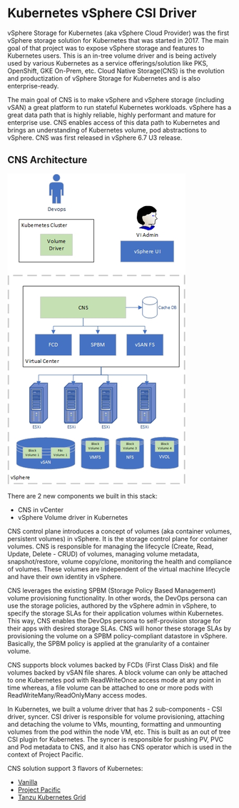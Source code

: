 # Kubernetes vSphere CSI Driver

vSphere Storage for Kubernetes (aka vSphere Cloud Provider) was the first vSphere storage solution for Kubernetes that was started in 2017. The main goal of that project was to expose vSphere storage and features to Kubernetes users. This is an in-tree volume driver and is being actively used by various Kubernetes as a service offerings/solution like PKS, OpenShift, GKE On-Prem, etc. Cloud Native Storage(CNS) is the evolution and productization of vSphere Storage for Kubernetes and is also enterprise-ready.

The main goal of CNS is to make vSphere and vSphere storage (including vSAN) a great platform to run stateful Kubernetes workloads. vSphere has a great data path that is highly reliable, highly performant and mature for enterprise use.  CNS enables access of this data path to Kubernetes and brings an understanding of Kubernetes volume, pod abstractions to vSphere. CNS was first released in vSphere 6.7 U3 release.

## CNS Architecture

![CNS_ARCHITECTURE](https://raw.githubusercontent.com/kubernetes-sigs/vsphere-csi-driver/master/docs/images/CNS-Architecture.png)

There are 2 new components we built in this stack:

- CNS in vCenter
- vSphere Volume driver in Kubernetes

CNS control plane introduces a concept of volumes (aka container volumes, persistent volumes) in vSphere. It is the storage control plane for container volumes. CNS is responsible for managing the lifecycle (Create, Read, Update, Delete - CRUD) of volumes, managing volume metadata, snapshot/restore, volume copy/clone, monitoring the health and compliance of volumes. These volumes are independent of the virtual machine lifecycle and have their own identity in vSphere.

CNS leverages the existing SPBM (Storage Policy Based Management) volume provisioning functionality. In other words, the DevOps persona can use the storage policies, authored by the vSphere admin in vSphere, to specify the storage SLAs for their application volumes within Kubernetes. This way, CNS enables the DevOps persona to self-provision storage for their apps with desired storage SLAs. CNS will honor these storage SLAs by provisioning the volume on a SPBM policy-compliant datastore in vSphere. Basically, the SPBM policy is applied at the granularity of a container volume.

CNS supports block volumes backed by FCDs (First Class Disk) and file volumes backed by vSAN file shares. A block volume can only be attached to one Kubernetes pod with ReadWriteOnce access mode at any point in time whereas, a file volume can be attached to one or more pods with ReadWriteMany/ReadOnlyMany access modes.

In Kubernetes, we built a volume driver that has 2 sub-components - CSI driver, syncer. CSI driver is responsible for volume provisioning, attaching and detaching the volume to VMs, mounting, formatting and unmounting volumes from the pod within the node VM, etc. This is built as an out of tree CSI plugin for Kubernetes. The syncer is responsible for pushing PV, PVC and Pod metadata to CNS, and it also has CNS operator which is used in the context of Project Pacific.

CNS solution support 3 flavors of Kubernetes:

- [Vanilla](https://github.com/kubernetes/kubernetes)
- [Project Pacific](https://blogs.vmware.com/vsphere/2019/08/introducing-project-pacific.html)
- [Tanzu Kubernetes Grid](https://blogs.vmware.com/vsphere/2020/03/vsphere-7-tanzu-kubernetes-clusters.html)
